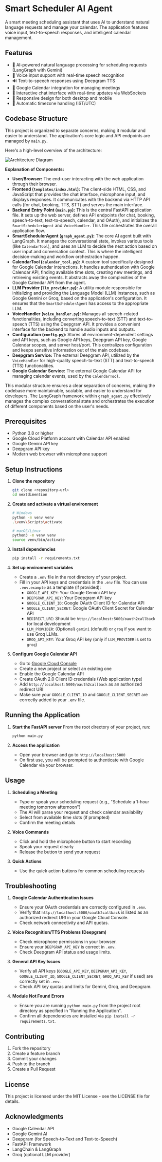 # Smart Scheduler AI Agent

A smart meeting scheduling assistant that uses AI to understand natural language requests and manage your calendar. The application features voice input, text-to-speech responses, and intelligent calendar management.

## Features

- 🤖 AI-powered natural language processing for scheduling requests (LangGraph with Gemini)
- 🎤 Voice input support with real-time speech recognition
- 🔊 Text-to-speech responses using Deepgram TTS
- 📅 Google Calendar integration for managing meetings
- 💬 Interactive chat interface with real-time updates via WebSockets
- 📱 Responsive design for both desktop and mobile
- 🔄 Automatic timezone handling (IST/UTC)

## Codebase Structure

This project is organized to separate concerns, making it modular and easier to understand. The application's core logic and API endpoints are managed by `main.py`.

Here's a high-level overview of the architecture:


![Architecture Diagram](images/your-diagram.png)



**Explanation of Components:**

*   **User/Browser:** The end-user interacting with the web application through their browser.
*   **Frontend (`templates/index.html`):** The client-side HTML, CSS, and JavaScript that provides the chat interface, microphone input, and displays responses. It communicates with the backend via HTTP API calls (for chat, booking, TTS, STT) and serves the main interface.
*   **Backend Entry Point (`main.py`):** This is the central FastAPI application file. It sets up the web server, defines API endpoints (for chat, booking, speech-to-text, text-to-speech, calendar, and OAuth), and initializes the `SmartSchedulerAgent` and `VoiceHandler`. This file orchestrates the overall application flow.
*   **SmartSchedulerAgent (`graph_agent.py`):** The core AI agent built with LangGraph. It manages the conversational state, invokes various tools (like `CalendarTool`), and uses an LLM to decide the next action based on user input and conversation context. This is where the intelligent decision-making and workflow orchestration happen.
*   **CalendarTool (`calendar_tool.py`):** A custom tool specifically designed for Google Calendar interactions. It handles authentication with Google Calendar API, finding available time slots, creating new meetings, and retrieving existing events. It abstracts away the complexities of the Google Calendar API from the agent.
*   **LLM Provider (`llm_provider.py`):** A utility module responsible for initializing and providing the Language Model (LLM) instances, such as Google Gemini or Groq, based on the application's configuration. It ensures that the `SmartSchedulerAgent` has access to the appropriate LLM.
*   **VoiceHandler (`voice_handler.py`):** Manages all speech-related functionalities, including converting speech-to-text (STT) and text-to-speech (TTS) using the Deepgram API. It provides a convenient interface for the backend to handle audio inputs and outputs.
*   **Configuration (`config.py`):** Stores all environment-dependent settings and API keys, such as Google API keys, Deepgram API key, Google Calendar scopes, and server host/port. This centralizes configuration and keeps sensitive information out of the main codebase.
*   **Deepgram Service:** The external Deepgram API, utilized by the `VoiceHandler` for high-quality speech-to-text (STT) and text-to-speech (TTS) functionalities.
*   **Google Calendar Service:** The external Google Calendar API for managing calendar events, used by the `CalendarTool`.

This modular structure ensures a clear separation of concerns, making the codebase more maintainable, scalable, and easier to understand for developers. The LangGraph framework within `graph_agent.py` effectively manages the complex conversational state and orchestrates the execution of different components based on the user's needs.

## Prerequisites

- Python 3.8 or higher
- Google Cloud Platform account with Calendar API enabled
- Google Gemini API key
- Deepgram API key
- Modern web browser with microphone support

## Setup Instructions

1. **Clone the repository**
   ```bash
   git clone <repository-url>
   cd nextdimention
   ```

2. **Create and activate a virtual environment**
   ```bash
   # Windows
   python -m venv venv
   .\venv\Scripts\activate

   # macOS/Linux
   python3 -m venv venv
   source venv/bin/activate
   ```

3. **Install dependencies**
   ```bash
   pip install -r requirements.txt
   ```

4. **Set up environment variables**
   - Create a `.env` file in the root directory of your project.
   - Fill in your API keys and credentials in the `.env` file. You can use `.env.example` as a template (if provided):
     - `GOOGLE_API_KEY`: Your Google Gemini API key
     - `DEEPGRAM_API_KEY`: Your Deepgram API key
     - `GOOGLE_CLIENT_ID`: Google OAuth Client ID for Calendar API
     - `GOOGLE_CLIENT_SECRET`: Google OAuth Client Secret for Calendar API
     - `REDIRECT_URI`: Should be `http://localhost:5000/oauth2callback` for local development
     - `LLM_PROVIDER`: (Optional) `gemini` (default) or `groq` if you want to use Groq LLMs.
     - `GROQ_API_KEY`: Your Groq API key (only if `LLM_PROVIDER` is set to `groq`)

5. **Configure Google Calendar API**
   - Go to [Google Cloud Console](https://console.cloud.google.com)
   - Create a new project or select an existing one
   - Enable the Google Calendar API
   - Create OAuth 2.0 Client ID credentials (Web application type)
   - Add `http://localhost:5000/oauth2callback` as an authorized redirect URI
   - Make sure your `GOOGLE_CLIENT_ID` and `GOOGLE_CLIENT_SECRET` are correctly added to your `.env` file.

## Running the Application

1. **Start the FastAPI server**
   From the root directory of your project, run:
   ```bash
   python main.py
   ```

2. **Access the application**
   - Open your browser and go to `http://localhost:5000`
   - On first use, you will be prompted to authenticate with Google Calendar via your browser.

## Usage

1. **Scheduling a Meeting**
   - Type or speak your scheduling request (e.g., "Schedule a 1-hour meeting tomorrow afternoon")
   - The AI will parse your request and check calendar availability
   - Select from available time slots (if prompted)
   - Confirm the meeting details

2. **Voice Commands**
   - Click and hold the microphone button to start recording
   - Speak your request clearly
   - Release the button to send your request

3. **Quick Actions**
   - Use the quick action buttons for common scheduling requests

## Troubleshooting

1. **Google Calendar Authentication Issues**
   - Ensure your OAuth credentials are correctly configured in `.env`.
   - Verify that `http://localhost:5000/oauth2callback` is listed as an authorized redirect URI in your Google Cloud Console.
   - Check network connectivity and API quotas.

2. **Voice Recognition/TTS Problems (Deepgram)**
   - Check microphone permissions in your browser.
   - Ensure your `DEEPGRAM_API_KEY` is correct in `.env`.
   - Check Deepgram API status and usage limits.

3. **General API Key Issues**
   - Verify all API keys (`GOOGLE_API_KEY`, `DEEPGRAM_API_KEY`, `GOOGLE_CLIENT_ID`, `GOOGLE_CLIENT_SECRET`, `GROQ_API_KEY` if used) are correctly set in `.env`.
   - Check API key quotas and limits for Gemini, Groq, and Deepgram.

4. **Module Not Found Errors**
   - Ensure you are running `python main.py` from the project root directory as specified in "Running the Application".
   - Confirm all dependencies are installed via `pip install -r requirements.txt`.

## Contributing

1. Fork the repository
2. Create a feature branch
3. Commit your changes
4. Push to the branch
5. Create a Pull Request

## License

This project is licensed under the MIT License - see the LICENSE file for details.

## Acknowledgments

- Google Calendar API
- Google Gemini AI
- Deepgram (for Speech-to-Text and Text-to-Speech)
- FastAPI Framework
- LangChain & LangGraph
- Groq (optional LLM provider)
